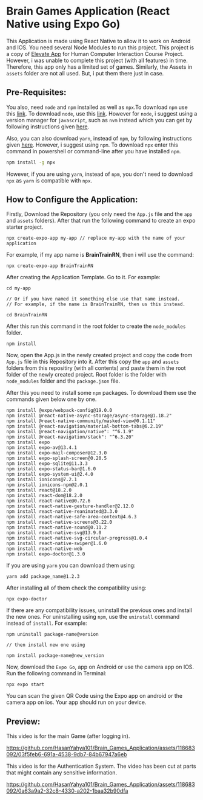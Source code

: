 # Brain Games Application (React Native using Expo Go)

This Application is made using React Native to allow it to work on Android and IOS. You need several Node Modules to run this project. This project is a copy of [Elevate App](https://elevateapp.com/) for Human Computer Interaction Course Project. However, i was unable to complete this project (with all features) in time. Therefore, this app only has a limited set of games. Similarly, the Assets in `assets` folder are not all used. But, i put them there just in case. 

## Pre-Requisites:

You also, need `node` and `npm` installed as well as `npx`.To download `npm` use this [link](https://www.npmjs.com/package/download). To download `node`, use this [link](https://nodejs.org/en/download). However for `node`, i suggest using a version manager for `javascript`, such as `nvm` instead which you can get by following instructions given [here](https://www.freecodecamp.org/news/node-version-manager-nvm-install-guide/).

Also, you can also download `yarn`, instead of `npm`, by following instructions given [here](https://classic.yarnpkg.com/lang/en/docs/install/#windows-stable). However, i suggest using `npm`. To download `npx` enter this command in powershell or command-line after you have installed `npm`.

```cmd
npm install -g npx
```

However, if you are using `yarn`, instead of `npm`, you don't need to download `npx` as `yarn` is compatible with `npx`.

## How to Configure the Application:

Firstly, Download the Repository (you only need the `App.js` file and the `app` and `assets` folders). After that run the following command to create an expo starter project.

```
npx create-expo-app my-app // replace my-app with the name of your application
```

For example, if my app name is __BrainTrainRN__, then i will use the command:

```
npx create-expo-app BrainTrainRN
```

After creating the Application Template. Go to it. For example:

```
cd my-app

// Or if you have named it something else use that name instead.
// For example, if the name is BrainTrainRN, then us this instead.

cd BrainTrainRN
```

After this run this command in the root folder to create the `node_modules` folder.

```
npm install
```

Now, open the App.js in the newly created project and copy the code from `App.js` file in this Repository into it. After this copy the `app` and `assets` folders from this repositiry (with all contents) and paste them in the root folder of the newly created project. Root folder is the folder with `node_modules` folder and the `package.json` file.

After this you need to install some `npm` packages. To download them use the commands given below one by one.

```
npm install @expo/webpack-config@19.0.0
npm install @react-native-async-storage/async-storage@1.18.2"
npm install @react-native-community/masked-view@0.1.11"
npm install @react-navigation/material-bottom-tabs@6.2.19"
npm install @react-navigation/native": "^6.1.9"
npm install @react-navigation/stack": "^6.3.20"
npm install expo
npm install expo-av@13.4.1
npm install expo-mail-composer@12.3.0
npm install expo-splash-screen@0.20.5
npm install expo-sqlite@11.3.3
npm install expo-status-bar@1.6.0
npm install expo-system-ui@2.4.0
npm install ionicons@7.2.1
npm install ionicons-npm@2.0.1
npm install react@18.2.0
npm install react-dom@18.2.0
npm install react-native@0.72.6
npm install react-native-gesture-handler@2.12.0
npm install react-native-reanimated@3.3.0
npm install react-native-safe-area-context@4.6.3
npm install react-native-screens@3.22.0
npm install react-native-sound@0.11.2
npm install react-native-svg@13.9.0
npm install react-native-svg-circular-progress@1.0.4
npm install react-native-swiper@1.6.0
npm install react-native-web
npm install expo-doctor@1.3.0
```

If you are using `yarn` you can download them using:

```
yarn add package_name@1.2.3
```

After installing all of them check the compatibility using:

```
npx expo-doctor
```

If there are any compatibility issues, uninstall the previous ones and install the new ones. For uninstalling using `npm`, use the `uninstall` command instead of `install`. For example:

```
npm uninstall package-name@version

// then install new one using

npm install package-name@new_version
```

Now, download the `Expo Go`, app on Android or use the camera app on IOS. Run the following command in Terminal:

```
npx expo start
```

You can scan the given QR Code using the Expo app on android or the camera app on ios. Your app should run on your device.

## Preview:

This video is for the main Game (after logging in).

https://github.com/HasanYahya101/Brain_Games_Application/assets/118683092/03f5feb6-691a-4538-9db7-84b67947a6eb

This video is for the Authentication System. The video has been cut at parts that might contain any sensitive information.

https://github.com/HasanYahya101/Brain_Games_Application/assets/118683092/0a63a9a2-32c8-4330-a202-1baa32b90dfa

